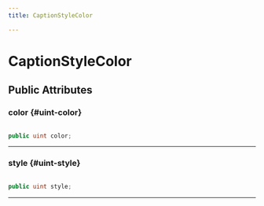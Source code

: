 ```yaml
---
title: CaptionStyleColor

---
```


# CaptionStyleColor










## Public Attributes

### color {#uint-color}

```csharp

public uint color;

```






-----------

### style {#uint-style}

```csharp

public uint style;

```






-----------


